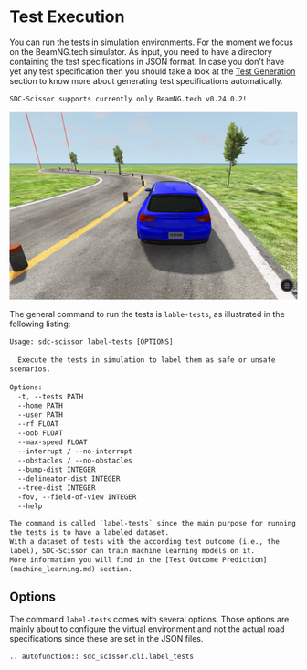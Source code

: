 # Test Execution
You can run the tests in simulation environments. For the moment we focus on the BeamNG.tech simulator.
As input, you need to have a directory containing the test specifications in JSON format.
In case you don't have yet any test specification then you should take a look at the [Test Generation](test_generation.md) section to know more about generating test specifications automatically.

```{note}
SDC-Scissor supports currently only BeamNG.tech v0.24.0.2!
```

![](../images/beamng-test.png)

The general command to run the tests is `lable-tests`, as illustrated in the following listing:
```text
Usage: sdc-scissor label-tests [OPTIONS]

  Execute the tests in simulation to label them as safe or unsafe scenarios.

Options:
  -t, --tests PATH
  --home PATH
  --user PATH
  --rf FLOAT
  --oob FLOAT
  --max-speed FLOAT
  --interrupt / --no-interrupt
  --obstacles / --no-obstacles
  --bump-dist INTEGER
  --delineator-dist INTEGER
  --tree-dist INTEGER
  -fov, --field-of-view INTEGER
  --help
```

```{note}
The command is called `label-tests` since the main purpose for running the tests is to have a labeled dataset.
With a dataset of tests with the according test outcome (i.e., the label), SDC-Scissor can train machine learning models on it.
More information you will find in the [Test Outcome Prediction](machine_learning.md) section.
```


## Options
The command `label-tests` comes with several options.
Those options are mainly about to configure the virtual environment and not the actual road specifications since these are set in the JSON files.

```{eval-rst}
.. autofunction:: sdc_scissor.cli.label_tests
```
